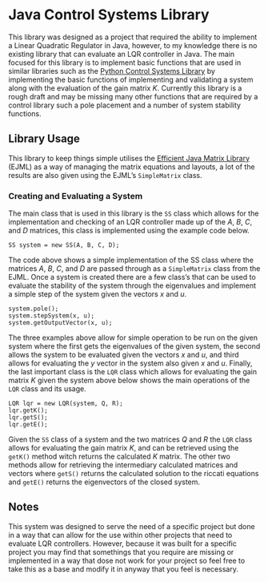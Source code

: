 # Java Control Systems Library

This library was designed as a project that required the ability to implement a Linear Quadratic Regulator in Java, however, to my knowledge there is no existing library that can evaluate an LQR controller in Java. The main focused for this library is to implement basic functions that are used in similar libraries such as the [Python Control Systems Library](https://python-control.readthedocs.io/en/0.8.3/) by implementing the basic functions of implementing and validating a system along with the evaluation of the gain matrix *K*. Currently this library is a rough draft and may be missing many other functions that are required by a control library such a pole placement and a number of system stability functions.

## Library Usage

This library to keep things simple utilises the [Efficient Java Matrix Library](http://ejml.org/wiki/index.php?title=Main_Page) (EJML) as a way of managing the matrix equations and layouts, a lot of the results are also given using the EJML’s `SimpleMatrix` class. 

### Creating and Evaluating a System

The main class that is used in this library is the `SS` class which allows for the implementation and checking of an LQR controller made up of the *A*, *B*, *C*, and *D* matrices, this class is implemented using the example code below.

```
SS system = new SS(A, B, C, D);
```

The code above shows a simple implementation of the SS class where the matrices *A*, *B*, *C*, and *D* are passed through as a `SimpleMatrix` class from the EJML. Once a system is created there are a few class’s that can be used to evaluate the stability of the system through the eigenvalues and implement a simple step of the system given the vectors *x* and *u*.

```
system.pole();
system.stepSystem(x, u);
system.getOutputVector(x, u);
```

The three examples above allow for simple operation to be run on the given system where the first gets the eigenvalues of the given system, the second allows the system to be evaluated given the vectors *x* and *u*, and third allows for evaluating the *y* vector in the system also given *x* and *u*. Finally, the last important class is the `LQR` class which allows for evaluating the gain matrix *K* given the system above below shows the main operations of the `LQR` class and its usage.

```
LQR lqr = new LQR(system, Q, R);
lqr.getK();
lqr.getS();
lqr.getE();
```

Given the `SS` class of a system and the two matrices *Q* and *R* the `LQR` class allows for evaluating the gain matrix *K*, and can be retrieved using the `getK()` method witch returns the calculated *K* matrix. The other two methods allow for retrieving the intermediary calculated matrices and vectors where `getS()` returns the calculated solution to the riccati equations and `getE()` returns the eigenvectors of the closed system.

## Notes

This system was designed to serve the need of a specific project but done in a way that can allow for the use within other projects that need to evaluate LQR controllers. However, because it was built for a specific project you may find that somethings that you require are missing or implemented in a way that dose not work for your project so feel free to take this as a base and modify it in anyway that you feel is necessary.
